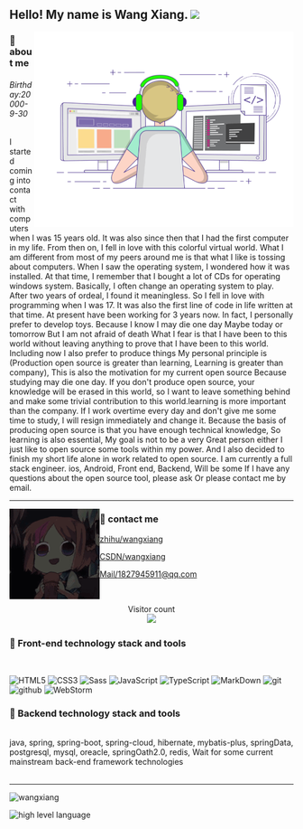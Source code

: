 <h2> Hello! My name is Wang Xiang. <img src="https://images.weserv.nl/?url=https://i0.hdslb.com/bfs/article/ff0c0bdc7abf6ab23b4a80bb6ba98b7d34bbdc10.gif" width="25"></h2>

<img align="right" alt="GIF" src="./gif3.gif" width="460"/>

<h3> 👨 about me </h3>
<h6>Birthday:20000-9-30</h6>
I started coming into contact with computers when I was 15 years old. It was also since then that I had the first computer in my life.
From then on, I fell in love with this colorful virtual world. What I am different from most of my peers around me is that what I like
is tossing about computers. When I saw the operating system, I wondered how it was installed. At that time, I remember that I bought
a lot of CDs for operating windows system. Basically, I often change an operating system to play. After two years of ordeal, I found 
it meaningless. So I fell in love with programming when I was 17. It was also the first line of code in life written at that time. At present
have been working for 3 years now. In fact, I personally prefer to develop toys. Because I know I may die one day Maybe today or tomorrow But
I am not afraid of death What I fear is that I have been to this world without leaving anything to prove that I have been to this world.
Including now I also prefer to produce things My personal principle is (Production open source is greater than learning, Learning is greater than company),
This is also the motivation for my current open source Because studying may die one day. If you don't produce open source, your knowledge
will be erased in this world, so I want to leave something behind and make some trivial contribution to this world.learning is more important than the
company. If I work overtime every day and don't give me some time to study, I will resign immediately and change it. Because the basis of producing 
open source is that you have enough technical knowledge, So learning is also essential, My goal is not to be a very Great person either I just like to 
open source some tools within my power. And I also decided to finish my short life alone in work related to open source. I am currently a full stack
engineer. ios, Android, Front end, Backend, Will be some If I have any questions about the open source tool, please ask Or please contact me by email.


---
<img align="left" alt="GIF" src="./sample1.gif" width="160"/>

<h3> 💬 contact me</h3>

[zhihu/wangxiang](https://www.zhihu.com/people/anonymous-19-28-81)

[CSDN/wangxiang](https://blog.csdn.net/weixin_43783011?spm=1000.2115.3001.5343)

[Mail/1827945911@qq.com](mailto:1827945911@qq.com)

<br/>

<p align="center">
  Visitor count<br>
  <img src="https://profile-counter.glitch.me/wangxiang4/count.svg" />
</p>

<h3> 🔧 Front-end technology stack and tools</h3>

<br>

![HTML5](https://img.shields.io/badge/html%205-grey?style=for-the-badge&logo=html5&logoColor=white&labelColor=8E2DE2) 
![CSS3](https://img.shields.io/badge/css%203-grey?style=for-the-badge&logo=css3&logoColor=white&labelColor=8E2DE2) 
![Sass](https://img.shields.io/badge/sass-grey?style=for-the-badge&logo=sass&logoColor=white&labelColor=8E2DE2) 
![JavaScript](https://img.shields.io/badge/-JavaScript-grey?style=for-the-badge&logo=javascript&logoColor=white&labelColor=8E2DE2) 
![TypeScript](https://img.shields.io/badge/-TypeScript-grey?style=for-the-badge&logo=typescript&logoColor=white&labelColor=8E2DE2) 
![MarkDown](https://img.shields.io/badge/-Markdown-grey?style=for-the-badge&logo=Markdown&logoColor=white&labelColor=8E2DE2) 
![git](https://img.shields.io/badge/-git-grey?style=for-the-badge&logo=git&logoColor=white&labelColor=8E2DE2) 
![github](https://img.shields.io/badge/-github-grey?style=for-the-badge&logo=github&logoColor=white&labelColor=8E2DE2) 
![WebStorm](https://img.shields.io/badge/-WebStorm-grey?style=for-the-badge&logo=WebStorm&logoColor=white&labelColor=8E2DE2) 

<h3> 🔧 Backend technology stack and tools</h3>

<br>
 java, spring, spring-boot, spring-cloud, hibernate, mybatis-plus, springData, postgresql, mysql, oreacle, springOath2.0, redis, Wait for some current mainstream back-end framework technologies
<br>
<br/>
<hr/>

![wangxiang](https://github-readme-stats.vercel.app/api?username=wangxiang4&show_icons=true)
<br/>

![high level language](https://github-readme-stats.vercel.app/api/top-langs/?username=wangxiang4&layout=compact)

